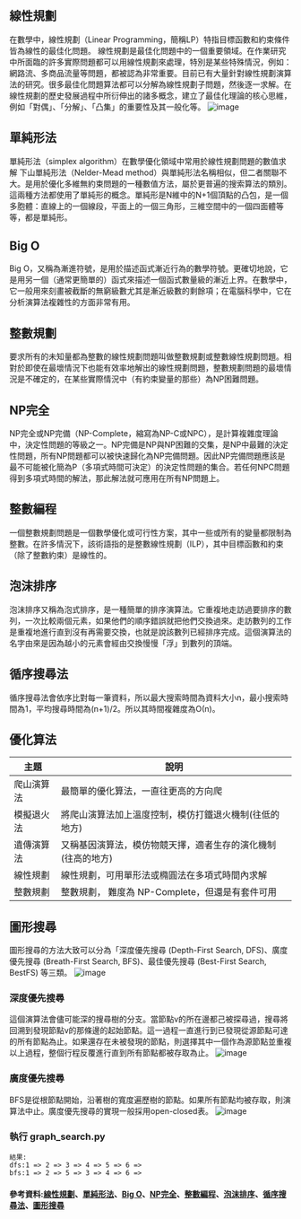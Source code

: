 ## 線性規劃
在數學中，線性規劃（Linear Programming，簡稱LP）特指目標函數和約束條件皆為線性的最佳化問題。
線性規劃是最佳化問題中的一個重要領域。在作業研究中所面臨的許多實際問題都可以用線性規劃來處理，特別是某些特殊情況，例如：網路流、多商品流量等問題，都被認為非常重要。目前已有大量針對線性規劃演算法的研究。很多最佳化問題算法都可以分解為線性規劃子問題，然後逐一求解。在線性規劃的歷史發展過程中所衍伸出的諸多概念，建立了最佳化理論的核心思維，例如「對偶」、「分解」、「凸集」的重要性及其一般化等。
![image](https://user-images.githubusercontent.com/47874872/123458617-d325e500-d617-11eb-9db3-205cfbcd7737.png)
## 單純形法
單純形法（simplex algorithm）在數學優化領域中常用於線性規劃問題的數值求解
下山單純形法（Nelder-Mead method）與單純形法名稱相似，但二者關聯不大。是用於優化多維無約束問題的一種數值方法，屬於更普遍的搜索算法的類別。這兩種方法都使用了單純形的概念。單純形是N維中的N+1個頂點的凸包，是一個多胞體：直線上的一個線段，平面上的一個三角形，三維空間中的一個四面體等等，都是單純形。
## Big O
Big O，又稱為漸進符號，是用於描述函式漸近行為的數學符號。更確切地說，它是用另一個（通常更簡單的）函式來描述一個函式數量級的漸近上界。在數學中，它一般用來刻畫被截斷的無窮級數尤其是漸近級數的剩餘項；在電腦科學中，它在分析演算法複雜性的方面非常有用。
## 整數規劃
要求所有的未知量都為整數的線性規劃問題叫做整數規劃或整數線性規劃問題。相對於即使在最壞情況下也能有效率地解出的線性規劃問題，整數規劃問題的最壞情況是不確定的，在某些實際情況中（有約束變量的那些）為NP困難問題。
## NP完全
NP完全或NP完備（NP-Complete，縮寫為NP-C或NPC），是計算複雜度理論中，決定性問題的等級之一。NP完備是NP與NP困難的交集，是NP中最難的決定性問題，所有NP問題都可以被快速歸化為NP完備問題。因此NP完備問題應該是最不可能被化簡為P（多項式時間可決定）的決定性問題的集合。若任何NPC問題得到多項式時間的解法，那此解法就可應用在所有NP問題上。
## 整數編程
一個整數規劃問題是一個數學優化或可行性方案，其中一些或所有的變量都限制為整數。在許多情況下，該術語指的是整數線性規劃（ILP），其中目標函數和約束（除了整數約束）是線性的。
## 泡沫排序
泡沫排序又稱為泡式排序，是一種簡單的排序演算法。它重複地走訪過要排序的數列，一次比較兩個元素，如果他們的順序錯誤就把他們交換過來。走訪數列的工作是重複地進行直到沒有再需要交換，也就是說該數列已經排序完成。這個演算法的名字由來是因為越小的元素會經由交換慢慢「浮」到數列的頂端。
## 循序搜尋法
循序搜尋法會依序比對每一筆資料，所以最大搜索時間為資料大小n，最小搜索時間為1，平均搜尋時間為(n+1)/2。所以其時間複雜度為Ο(n)。
## 優化算法
主題                | 說明
-------------------|----------------------------------------------------
爬山演算法 | 最簡單的優化算法，一直往更高的方向爬
模擬退火法 | 將爬山演算法加上溫度控制，模仿打鐵退火機制(往低的地方)
遺傳演算法 | 又稱基因演算法，模仿物競天擇，適者生存的演化機制(往高的地方)
線性規劃   | 線性規劃，可用單形法或橢圓法在多項式時間內求解
整數規劃   | 整數規劃， 難度為 NP-Complete，但還是有套件可用

## 圖形搜尋
圖形搜尋的方法大致可以分為「深度優先搜尋 (Depth-First Search, DFS)、廣度優先搜尋 (Breath-First Search, BFS)、最佳優先搜尋 (Best-First Search, BestFS) 等三類。
![image](https://user-images.githubusercontent.com/47874872/123459849-67dd1280-d619-11eb-8b9c-372aad68f007.png)
### 深度優先搜尋
這個演算法會儘可能深的搜尋樹的分支。當節點v的所在邊都己被探尋過，搜尋將回溯到發現節點v的那條邊的起始節點。這一過程一直進行到已發現從源節點可達的所有節點為止。如果還存在未被發現的節點，則選擇其中一個作為源節點並重複以上過程，整個行程反覆進行直到所有節點都被存取為止。
![image](https://user-images.githubusercontent.com/47874872/123459867-6d3a5d00-d619-11eb-8e96-9082ae4a55c9.png)
### 廣度優先搜尋
BFS是從根節點開始，沿著樹的寬度遍歷樹的節點。如果所有節點均被存取，則演算法中止。廣度優先搜尋的實現一般採用open-closed表。
![image](https://user-images.githubusercontent.com/47874872/123459896-74616b00-d619-11eb-9a8e-459b95dd0cb3.png)
### 執行 graph_search.py  
```
結果:
dfs:1 => 2 => 3 => 4 => 5 => 6 =>
bfs:1 => 2 => 5 => 3 => 4 => 6 =>
```
#### 參考資料:[線性規劃](https://zh.wikipedia.org/wiki/%E7%BA%BF%E6%80%A7%E8%A7%84%E5%88%92)、[單純形法](https://zh.wikipedia.org/wiki/%E5%8D%95%E7%BA%AF%E5%BD%A2%E6%B3%95)、[Big O](https://zh.wikipedia.org/wiki/%E5%A4%A7O%E7%AC%A6%E5%8F%B7)、[NP完全](https://zh.wikipedia.org/wiki/NP%E5%AE%8C%E5%85%A8)、[整數編程](https://zh.wikipedia.org/wiki/%E5%86%92%E6%B3%A1%E6%8E%92%E5%BA%8F)、[泡沫排序](https://en.wikipedia.org/wiki/Integer_programming)、[循序搜尋法](http://spaces.isu.edu.tw/upload/18833/3/web/search.htm)、[圖形搜尋](http://programmermagazine.github.io/201406/htm/focus1.html)
